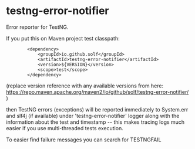 # testng-error-notifier

Error reporter for TestNG.

If you put this on Maven project test classpath:
```
		<dependency>
			<groupId>io.github.solf</groupId>
			<artifactId>testng-error-notifier</artifactId>
			<version>${VERSION}</version>
			<scope>test</scope>
		</dependency>
```		
(replace version reference with any available versions from here:
https://repo.maven.apache.org/maven2/io/github/solf/testng-error-notifier/ )

then TestNG errors (exceptions) will be reported immediately to System.err
and slf4j (if available) under 'testng-error-notifier' logger 
along with the information about the test and timestamp -- this makes tracing
logs much easier if you use multi-threaded tests execution.

To easier find failure messages you can search for TESTNGFAIL
